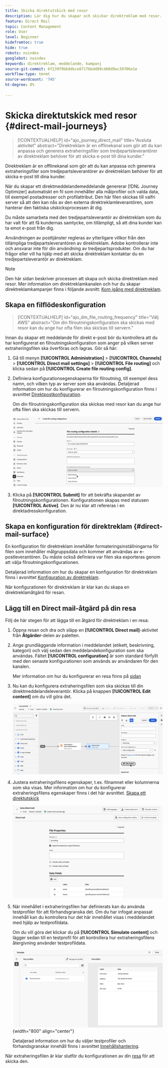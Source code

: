 ```yaml
---
title: Skicka direktutskick med resor
description: Lär dig hur du skapar och skickar direktreklam med resor.
feature: Direct Mail
topic: Content Management
role: User
level: Beginner
hidefromtoc: true
hide: true
robots: noindex
googlebot: noindex
keywords: direktreklam, meddelande, kampanj
source-git-commit: 6f239f9bb9dbce871fbbdd89c460d9ac39706e1e
workflow-type: tm+mt
source-wordcount: '745'
ht-degree: 0%

---
```



# Skicka direktutskick med resor {#direct-mail-journeys}

>[!CONTEXTUALHELP]
>id="ajo_journey_direct_mail"
>title="Avsluta aktivitet"
>abstract="Direktreklam är en offlinekanal som gör att du kan anpassa och generera extraheringsfiler som tredjepartsleverantörer av direktreklam behöver för att skicka e-post till dina kunder."

Direktreklam är en offlinekanal som gör att du kan anpassa och generera extraheringsfiler som tredjepartsleverantörer av direktreklam behöver för att skicka e-post till dina kunder.

När du skapar ett direktmeddelandemeddelande genererar [!DNL Journey Optimizer] automatiskt en fil som innehåller alla målprofiler och valda data, till exempel postadresser och profilattribut. Den här filen skickas till valfri server så att den kan nås av den externa direktreklamleverantören, som hanterar den faktiska utskicksprocessen åt dig.

Du måste samarbeta med den tredjepartsleverantör av direktreklam som du har valt för att få kundernas samtycke, om tillämpligt, så att dina kunder kan ta emot e-post från dig.

Användningen av posttjänster regleras av ytterligare villkor från den tillämpliga tredjepartsleverantören av direktreklam. Adobe kontrollerar inte och ansvarar inte för din användning av tredjepartsprodukter. Om du har frågor eller vill ha hjälp med att skicka direktreklam kontaktar du en tredjepartsleverantör av direktreklam.

>[!NOTE]
>
>Den här sidan beskriver processen att skapa och skicka direktreklam med resor. Mer information om direktreklamkanalen och hur du skapar direktreklamkampanjer finns i följande avsnitt: [Kom igång med direktreklam](../direct-mail/get-started-direct-mail.md).

## Skapa en filflödeskonfiguration

>[!CONTEXTUALHELP]
>id="ajo_dm_file_routing_frequency"
>title="Välj AWS"
>abstract="Om din filroutningskonfiguration ska skickas med resor kan du ange hur ofta filen ska skickas till servern."

Innan du skapar ett meddelande för direkt e-post bör du kontrollera att du har konfigurerat en filroutningskonfiguration som anger på vilken server extraheringsfilen ska överföras och lagras. Gör så här:

1. Gå till menyn **[!UICONTROL Administration]** > **[!UICONTROL Channels]** > **[!UICONTROL Direct mail settings]** > **[!UICONTROL File routing]** och klicka sedan på **[!UICONTROL Create file routing config]**.

1. Definiera konfigurationsegenskaperna för filroutning, till exempel dess namn, och vilken typ av server som ska användas. Detaljerad information om hur du konfigurerar en filroutningskonfiguration finns i avsnittet [Direktpostkonfiguration](../direct-mail/direct-mail-configuration.md#file-routing-configuration).

   Om din filroutningskonfiguration ska skickas med resor kan du ange hur ofta filen ska skickas till servern.

   ![](assets/file-routing-journey.png)

1. Klicka på **[!UICONTROL Submit]** för att bekräfta skapandet av filroutningskonfigurationen. Konfigurationen skapas med statusen **[!UICONTROL Active]**. Den är nu klar att refereras i en direktadresskonfiguration.

## Skapa en konfiguration för direktreklam {#direct-mail-surface}

En konfiguration för direktreklam innehåller formateringsinställningarna för filen som innehåller målgruppsdata och kommer att användas av e-postleverantören. Du måste också definiera var filen ska exporteras genom att välja filroutningskonfigurationen.

Detaljerad information om hur du skapar en konfiguration för direktreklam finns i avsnittet [Konfiguration av direktreklam](../direct-mail/direct-mail-configuration.md#file-routing-configuration).

När konfigurationen för direktreklam är klar kan du skapa en direktreklamåtgärd för resan.

## Lägg till en Direct mail-åtgärd på din resa

Följ de här stegen för att lägga till en åtgärd för direktreklam i en resa:

1. Öppna resan och dra och släpp en **[!UICONTROL Direct mail]**-aktivitet från **Åtgärder**-delen av paletten.

1. Ange grundläggande information i meddelandet (etikett, beskrivning, kategori) och välj sedan den meddelandekonfiguration som ska användas. Fältet **[!UICONTROL configuration]** är som standard förfyllt med den senaste konfigurationen som används av användaren för den kanalen.

   Mer information om hur du konfigurerar en resa finns på [sidan](../building-journeys/journey-gs.md)

1. Nu kan du konfigurera extraheringsfilen som ska skickas till din direktmeddelandeleverantör. Klicka på knappen **[!UICONTROL Edit content]** om du vill göra det.

   ![](assets/direct-mail-add-journey.png)

1. Justera extraheringsfilens egenskaper, t.ex. filnamnet eller kolumnerna som ska visas. Mer information om hur du konfigurerar extraheringsfilens egenskaper finns i det här avsnittet. [Skapa ett direktutskick](../direct-mail/create-direct-mail.md#extraction-file)

   ![](assets/direct-mail-journey-content.png)

1. När innehållet i extraheringsfilen har definierats kan du använda testprofiler för att förhandsgranska det. Om du har infogat anpassat innehåll kan du kontrollera hur det här innehållet visas i meddelandet med hjälp av testprofildata.

   Om du vill göra det klickar du på **[!UICONTROL Simulate content]** och lägger sedan till en testprofil för att kontrollera hur extraheringsfilens återgivning använder testprofildata.

   ![](assets/direct-mail-simulate.png){width="800" align="center"}

   Detaljerad information om hur du väljer testprofiler och förhandsgranskar innehåll finns i avsnittet [Innehållshantering](../content-management/preview-test.md).

När extraheringsfilen är klar slutför du konfigurationen av din [resa](../building-journeys/journey-gs.md) för att skicka den.
